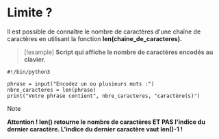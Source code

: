 # Limite ?

Il est possible de connaître le nombre de caractères d'une chaîne de caractères en utilisant la fonction **len(chaine_de_caracteres).**

>[!example]
>**Script qui affiche le nombre de caractères encodés au clavier.**
```
#!/bin/python3

phrase = input("Encodez un ou plusieurs mots :")
nbre_caracteres = len(phrase)
print("Votre phrase contient", nbre_caracteres, "caractère(s)")
```

>[!note]
>**Attention ! len() retourne le nombre de caractères ET PAS l'indice du dernier caractère.
>L'indice du dernier caractère vaut len()-1 !**

